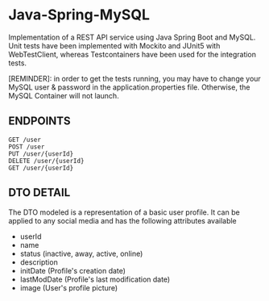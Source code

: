 # Java-Spring-MySQL
Implementation of a REST API service using Java Spring Boot and MySQL.
Unit tests have been implemented with Mockito and JUnit5 with WebTestClient, whereas Testcontainers have been used for the integration tests.

[REMINDER]: in order to get the tests running, you may have to change your MySQL user & password in the application.properties file. Otherwise, the MySQL Container will not launch.

## ENDPOINTS
    GET /user
    POST /user
    PUT /user/{userId}
    DELETE /user/{userId}
    GET /user/{userId}

## DTO DETAIL
The DTO modeled is a representation of a basic user profile. 
It can be applied to any social media and has the following attributes available
- userId
- name
- status (inactive, away, active, online)
- description
- initDate (Profile's creation date)
- lastModDate (Profile's last modification date) 
- image (User's profile picture)